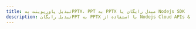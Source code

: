 ---title: تبدیل پاورپوینت بهPPTX، PPT به PPTX مبدل رایگان یا Nodejs SDKdescription: تبدیل رایگانPPT به PPTX با استفاده از Nodejs Cloud APIs & SDK. همچنین اسناد Microsoft PowerPoint را در Cloud ایجاد، ویرایش و رندر کنید.---